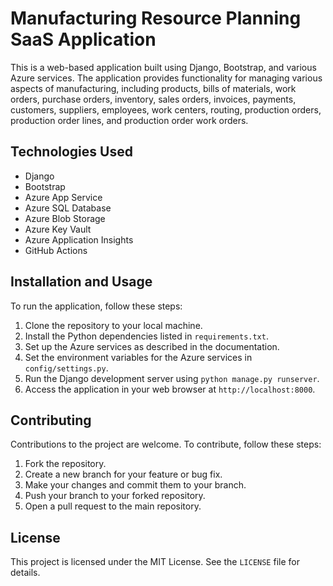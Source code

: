 # Manufacturing Resource Planning SaaS Application

This is a web-based application built using Django, Bootstrap, and various Azure services. The application provides functionality for managing various aspects of manufacturing, including products, bills of materials, work orders, purchase orders, inventory, sales orders, invoices, payments, customers, suppliers, employees, work centers, routing, production orders, production order lines, and production order work orders.

## Technologies Used

- Django
- Bootstrap
- Azure App Service
- Azure SQL Database
- Azure Blob Storage
- Azure Key Vault
- Azure Application Insights
- GitHub Actions

## Installation and Usage

To run the application, follow these steps:

1. Clone the repository to your local machine.
2. Install the Python dependencies listed in `requirements.txt`.
3. Set up the Azure services as described in the documentation.
4. Set the environment variables for the Azure services in `config/settings.py`.
5. Run the Django development server using `python manage.py runserver`.
6. Access the application in your web browser at `http://localhost:8000`.

## Contributing

Contributions to the project are welcome. To contribute, follow these steps:

1. Fork the repository.
2. Create a new branch for your feature or bug fix.
3. Make your changes and commit them to your branch.
4. Push your branch to your forked repository.
5. Open a pull request to the main repository.

## License

This project is licensed under the MIT License. See the `LICENSE` file for details.